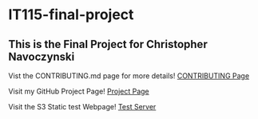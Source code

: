 # IT115-final-project

## This is the Final Project for Christopher Navoczynski

Vist the CONTRIBUTING.md page for more details!
<a href = "https://github.com/ChrisNavoczynski/IT115-final-project/blob/main/CONTRIBUTING.md" target="_blank">CONTRIBUTING Page</a>

Visit my GitHub Project Page!
[Project Page](https://chrisnavoczynski.github.io/IT115-final-project/index.html)

Visit the S3 Static test Webpage!
[Test Server](http://it115-chrisnavo-finalproject.s3-website-us-east-1.amazonaws.com/test.html)
